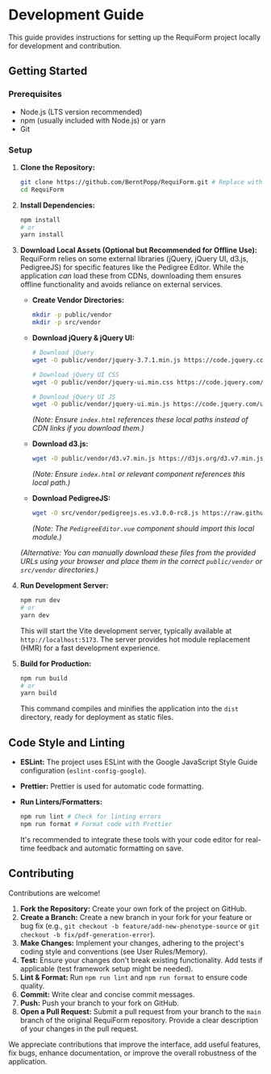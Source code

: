 # Development Guide

This guide provides instructions for setting up the RequiForm project locally for development and contribution.

## Getting Started

### Prerequisites

* Node.js (LTS version recommended)
* npm (usually included with Node.js) or yarn
* Git

### Setup

1. **Clone the Repository:**

   ```bash
   git clone https://github.com/BerntPopp/RequiForm.git # Replace with the correct repository URL if needed
   cd RequiForm
   ```

2. **Install Dependencies:**

   ```bash
   npm install
   # or
   yarn install
   ```

3. **Download Local Assets (Optional but Recommended for Offline Use):**
   RequiForm relies on some external libraries (jQuery, jQuery UI, d3.js, PedigreeJS) for specific features like the Pedigree Editor. While the application *can* load these from CDNs, downloading them ensures offline functionality and avoids reliance on external services.

   * **Create Vendor Directories:**

     ```bash
     mkdir -p public/vendor
     mkdir -p src/vendor
     ```

   * **Download jQuery & jQuery UI:**

     ```bash
     # Download jQuery
     wget -O public/vendor/jquery-3.7.1.min.js https://code.jquery.com/jquery-3.7.1.min.js

     # Download jQuery UI CSS
     wget -O public/vendor/jquery-ui.min.css https://code.jquery.com/ui/1.13.2/themes/base/jquery-ui.css

     # Download jQuery UI JS
     wget -O public/vendor/jquery-ui.min.js https://code.jquery.com/ui/1.13.2/jquery-ui.min.js
     ```
     *(Note: Ensure `index.html` references these local paths instead of CDN links if you download them.)*

   * **Download d3.js:**

     ```bash
     wget -O public/vendor/d3.v7.min.js https://d3js.org/d3.v7.min.js
     ```
     *(Note: Ensure `index.html` or relevant component references this local path.)*

   * **Download PedigreeJS:**

     ```bash
     wget -O src/vendor/pedigreejs.es.v3.0.0-rc8.js https://raw.githubusercontent.com/CCGE-BOADICEA/pedigreejs/refs/heads/master/build/pedigreejs.es.v3.0.0-rc8.js
     ```
     *(Note: The `PedigreeEditor.vue` component should import this local module.)*

   *(Alternative: You can manually download these files from the provided URLs using your browser and place them in the correct `public/vendor` or `src/vendor` directories.)*

4. **Run Development Server:**

   ```bash
   npm run dev
   # or
   yarn dev
   ```
   This will start the Vite development server, typically available at `http://localhost:5173`. The server provides hot module replacement (HMR) for a fast development experience.

5. **Build for Production:**

   ```bash
   npm run build
   # or
   yarn build
   ```
   This command compiles and minifies the application into the `dist` directory, ready for deployment as static files.

## Code Style and Linting

* **ESLint:** The project uses ESLint with the Google JavaScript Style Guide configuration (`eslint-config-google`).
* **Prettier:** Prettier is used for automatic code formatting.
* **Run Linters/Formatters:**

   ```bash
   npm run lint # Check for linting errors
   npm run format # Format code with Prettier
   ```
   It's recommended to integrate these tools with your code editor for real-time feedback and automatic formatting on save.

## Contributing

Contributions are welcome!

1. **Fork the Repository:** Create your own fork of the project on GitHub.
2. **Create a Branch:** Create a new branch in your fork for your feature or bug fix (e.g., `git checkout -b feature/add-new-phenotype-source` or `git checkout -b fix/pdf-generation-error`).
3. **Make Changes:** Implement your changes, adhering to the project's coding style and conventions (see User Rules/Memory).
4. **Test:** Ensure your changes don't break existing functionality. Add tests if applicable (test framework setup might be needed).
5. **Lint & Format:** Run `npm run lint` and `npm run format` to ensure code quality.
6. **Commit:** Write clear and concise commit messages.
7. **Push:** Push your branch to your fork on GitHub.
8. **Open a Pull Request:** Submit a pull request from your branch to the `main` branch of the original RequiForm repository. Provide a clear description of your changes in the pull request.

We appreciate contributions that improve the interface, add useful features, fix bugs, enhance documentation, or improve the overall robustness of the application.
